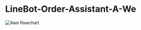# LineBot-Order-Assistant-A-We

![Awe flowchart](https://github.com/hanyuany14/LineBot-Order-Assistant-A-We/assets/139206587/fcdd6e21-4539-4f3a-b1cf-94df4b20e0df)
